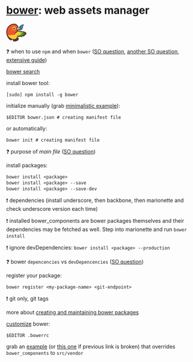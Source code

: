 # [bower](http://bower.io/): web assets manager

![Bower web assets manager logo](../images/bower-small.png "bower logo")

:question: when to use `npm` and when `bower` ([SO question](http://stackoverflow.com/a/21199026), [another SO question](http://stackoverflow.com/q/15092345/769384), [extensive guide](http://tech.pro/tutorial/1190/package-managers-an-introductory-guide-for-the-uninitiated-front-end-developer))

[bower search](http://bower.io/search/)

install bower tool:

    [sudo] npm install -g bower

initialize manually (grab [minimalistic example](files/bower.json)):

    $EDITOR bower.json # creating manifest file

or automatically:

    bower init # creating manifest file

:question: purpose of _main file_ ([SO question](http://stackoverflow.com/questions/20391742/what-is-the-main-property-when-doing-bower-init))

install packages:

    bower install <package>
    bower install <package> --save
    bower install <package> --save-dev

:exclamation: dependencies (install underscore, then backbone, then marionette and check underscore version each time)

:exclamation: installed bower_components are bower packages themselves and their dependencies may be fetched as well. Step into marionette and run `bower install`

:exclamation: ignore devDependencies: `bower install <package> --production`



:question: bower `depencencies` vs `devDepencencies` ([SO question](http://stackoverflow.com/a/19341028/769384))

register your package:

    bower register <my-package-name> <git-endpoint>

:exclamation: git only, git tags

more about [creating and maintaining bower packages ](http://bob.yexley.net/creating-and-maintaining-your-own-bower-package/)

[customize](http://bower.io/docs/config/) bower:

    $EDITOR .bowerrc

grab an [example](files/.bowerrc) (or [this one](https://github.com/tkoomzaaskz/warsjawa-2014-webapps/blob/master/files/.bowerrc) if previous link is broken) that overrides `bower_components` to `src/vendor`

